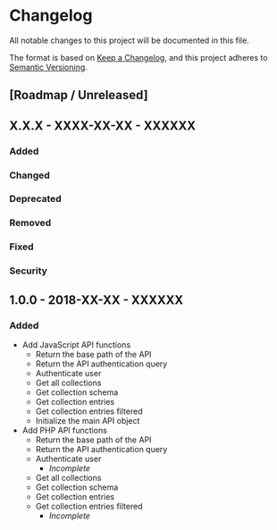 # Changelog
All notable changes to this project will be documented in this file.

The format is based on [Keep a Changelog](https://keepachangelog.com/en/1.0.0/),
and this project adheres to [Semantic Versioning](https://semver.org/spec/v2.0.0.html).

## [Roadmap / Unreleased]

## X.X.X - XXXX-XX-XX - XXXXXX
### Added
### Changed
### Deprecated
### Removed
### Fixed
### Security

## 1.0.0 - 2018-XX-XX - XXXXXX

### Added
- Add JavaScript API functions
	- Return the base path of the API
	- Return the API authentication query
	- Authenticate user
	- Get all collections
	- Get collection schema
	- Get collection entries
	- Get collection entries filtered
	- Initialize the main API object
- Add PHP API functions
	- Return the base path of the API
	- Return the API authentication query
	- Authenticate user
		- _Incomplete_
	- Get all collections
	- Get collection schema
	- Get collection entries
	- Get collection entries filtered
		- _Incomplete_
